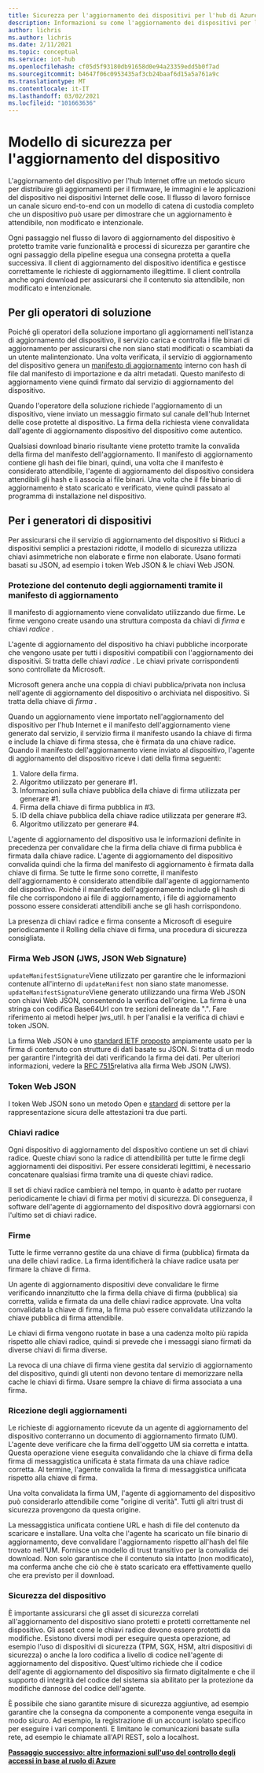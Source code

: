 ```yaml
---
title: Sicurezza per l'aggiornamento dei dispositivi per l'hub di Azure Microsoft Docs
description: Informazioni su come l'aggiornamento dei dispositivi per l'hub Internet garantisce che i dispositivi vengano aggiornati in modo sicuro.
author: lichris
ms.author: lichris
ms.date: 2/11/2021
ms.topic: conceptual
ms.service: iot-hub
ms.openlocfilehash: cf05d5f93180db91658d0e94a23359edd5b0f7ad
ms.sourcegitcommit: b4647f06c0953435af3cb24baaf6d15a5a761a9c
ms.translationtype: MT
ms.contentlocale: it-IT
ms.lasthandoff: 03/02/2021
ms.locfileid: "101663636"
---
```

# <a name="device-update-security-model"></a>Modello di sicurezza per l'aggiornamento del dispositivo

L'aggiornamento del dispositivo per l'hub Internet offre un metodo sicuro per distribuire gli aggiornamenti per il firmware, le immagini e le applicazioni del dispositivo nei dispositivi Internet delle cose. Il flusso di lavoro fornisce un canale sicuro end-to-end con un modello di catena di custodia completo che un dispositivo può usare per dimostrare che un aggiornamento è attendibile, non modificato e intenzionale.

Ogni passaggio nel flusso di lavoro di aggiornamento del dispositivo è protetto tramite varie funzionalità e processi di sicurezza per garantire che ogni passaggio della pipeline esegua una consegna protetta a quella successiva. Il client di aggiornamento del dispositivo identifica e gestisce correttamente le richieste di aggiornamento illegittime. Il client controlla anche ogni download per assicurarsi che il contenuto sia attendibile, non modificato e intenzionale.

## <a name="for-solution-operators"></a>Per gli operatori di soluzione

Poiché gli operatori della soluzione importano gli aggiornamenti nell'istanza di aggiornamento del dispositivo, il servizio carica e controlla i file binari di aggiornamento per assicurarsi che non siano stati modificati o scambiati da un utente malintenzionato. Una volta verificata, il servizio di aggiornamento del dispositivo genera un [manifesto di aggiornamento](./update-manifest.md) interno con hash di file dal manifesto di importazione e da altri metadati. Questo manifesto di aggiornamento viene quindi firmato dal servizio di aggiornamento del dispositivo.

Quando l'operatore della soluzione richiede l'aggiornamento di un dispositivo, viene inviato un messaggio firmato sul canale dell'hub Internet delle cose protette al dispositivo. La firma della richiesta viene convalidata dall'agente di aggiornamento dispositivo del dispositivo come autentico. 

Qualsiasi download binario risultante viene protetto tramite la convalida della firma del manifesto dell'aggiornamento. Il manifesto di aggiornamento contiene gli hash dei file binari, quindi, una volta che il manifesto è considerato attendibile, l'agente di aggiornamento del dispositivo considera attendibili gli hash e li associa ai file binari. Una volta che il file binario di aggiornamento è stato scaricato e verificato, viene quindi passato al programma di installazione nel dispositivo.

## <a name="for-device-builders"></a>Per i generatori di dispositivi

Per assicurarsi che il servizio di aggiornamento del dispositivo si Riduci a dispositivi semplici a prestazioni ridotte, il modello di sicurezza utilizza chiavi asimmetriche non elaborate e firme non elaborate. Usano formati basati su JSON, ad esempio i token Web JSON & le chiavi Web JSON.

### <a name="securing-update-content-via-the-update-manifest"></a>Protezione del contenuto degli aggiornamenti tramite il manifesto di aggiornamento

Il manifesto di aggiornamento viene convalidato utilizzando due firme. Le firme vengono create usando una struttura composta da chiavi di *firma* e chiavi *radice* .

L'agente di aggiornamento del dispositivo ha chiavi pubbliche incorporate che vengono usate per tutti i dispositivi compatibili con l'aggiornamento dei dispositivi. Si tratta delle chiavi *radice* . Le chiavi private corrispondenti sono controllate da Microsoft.

Microsoft genera anche una coppia di chiavi pubblica/privata non inclusa nell'agente di aggiornamento del dispositivo o archiviata nel dispositivo. Si tratta della chiave di *firma* .

Quando un aggiornamento viene importato nell'aggiornamento del dispositivo per l'hub Internet e il manifesto dell'aggiornamento viene generato dal servizio, il servizio firma il manifesto usando la chiave di firma e include la chiave di firma stessa, che è firmata da una chiave radice. Quando il manifesto dell'aggiornamento viene inviato al dispositivo, l'agente di aggiornamento del dispositivo riceve i dati della firma seguenti:

1. Valore della firma.
2. Algoritmo utilizzato per generare #1.
3. Informazioni sulla chiave pubblica della chiave di firma utilizzata per generare #1.
4. Firma della chiave di firma pubblica in #3.
5. ID della chiave pubblica della chiave radice utilizzata per generare #3.
6. Algoritmo utilizzato per generare #4.

L'agente di aggiornamento del dispositivo usa le informazioni definite in precedenza per convalidare che la firma della chiave di firma pubblica è firmata dalla chiave radice. L'agente di aggiornamento del dispositivo convalida quindi che la firma del manifesto di aggiornamento è firmata dalla chiave di firma. Se tutte le firme sono corrette, il manifesto dell'aggiornamento è considerato attendibile dall'agente di aggiornamento del dispositivo. Poiché il manifesto dell'aggiornamento include gli hash di file che corrispondono ai file di aggiornamento, i file di aggiornamento possono essere considerati attendibili anche se gli hash corrispondono.

La presenza di chiavi radice e firma consente a Microsoft di eseguire periodicamente il Rolling della chiave di firma, una procedura di sicurezza consigliata.

### <a name="json-web-signature-jws"></a>Firma Web JSON (JWS, JSON Web Signature)

`updateManifestSignature`Viene utilizzato per garantire che le informazioni contenute all'interno di `updateManifest` non siano state manomesse. `updateManifestSignature`Viene generato utilizzando una firma Web JSON con chiavi Web JSON, consentendo la verifica dell'origine. La firma è una stringa con codifica Base64Url con tre sezioni delineate da ".".  Fare riferimento ai metodi helper jws_util. h per l'analisi e la verifica di chiavi e token JSON.

La firma Web JSON è uno [standard IETF proposto](https://tools.ietf.org/html/rfc7515) ampiamente usato per la firma di contenuto con strutture di dati basate su JSON. Si tratta di un modo per garantire l'integrità dei dati verificando la firma dei dati. Per ulteriori informazioni, vedere la [RFC 7515](https://www.rfc-editor.org/info/rfc7515)relativa alla firma Web JSON (JWS).

### <a name="json-web-token"></a>Token Web JSON

I token Web JSON sono un metodo Open e [standard](https://tools.ietf.org/html/rfc7519) di settore per la rappresentazione sicura delle attestazioni tra due parti.

### <a name="root-keys"></a>Chiavi radice

Ogni dispositivo di aggiornamento del dispositivo contiene un set di chiavi radice. Queste chiavi sono la radice di attendibilità per tutte le firme degli aggiornamenti dei dispositivi. Per essere considerati legittimi, è necessario concatenare qualsiasi firma tramite una di queste chiavi radice.

Il set di chiavi radice cambierà nel tempo, in quanto è adatto per ruotare periodicamente le chiavi di firma per motivi di sicurezza. Di conseguenza, il software dell'agente di aggiornamento del dispositivo dovrà aggiornarsi con l'ultimo set di chiavi radice. 

### <a name="signatures"></a>Firme

Tutte le firme verranno gestite da una chiave di firma (pubblica) firmata da una delle chiavi radice. La firma identificherà la chiave radice usata per firmare la chiave di firma. 

Un agente di aggiornamento dispositivi deve convalidare le firme verificando innanzitutto che la firma della chiave di firma (pubblica) sia corretta, valida e firmata da una delle chiavi radice approvate. Una volta convalidata la chiave di firma, la firma può essere convalidata utilizzando la chiave pubblica di firma attendibile.

Le chiavi di firma vengono ruotate in base a una cadenza molto più rapida rispetto alle chiavi radice, quindi si prevede che i messaggi siano firmati da diverse chiavi di firma diverse. 

La revoca di una chiave di firma viene gestita dal servizio di aggiornamento del dispositivo, quindi gli utenti non devono tentare di memorizzare nella cache le chiavi di firma. Usare sempre la chiave di firma associata a una firma.

### <a name="receiving-updates"></a>Ricezione degli aggiornamenti

Le richieste di aggiornamento ricevute da un agente di aggiornamento del dispositivo conterranno un documento di aggiornamento firmato (UM). L'agente deve verificare che la firma dell'oggetto UM sia corretta e intatta. Questa operazione viene eseguita convalidando che la chiave di firma della firma di messaggistica unificata è stata firmata da una chiave radice corretta. Al termine, l'agente convalida la firma di messaggistica unificata rispetto alla chiave di firma.

Una volta convalidata la firma UM, l'agente di aggiornamento del dispositivo può considerarlo attendibile come "origine di verità". Tutti gli altri trust di sicurezza provengono da questa origine. 

La messaggistica unificata contiene URL e hash di file del contenuto da scaricare e installare. Una volta che l'agente ha scaricato un file binario di aggiornamento, deve convalidare l'aggiornamento rispetto all'hash del file trovato nell'UM. Fornisce un modello di trust transitivo per la convalida dei download. Non solo garantisce che il contenuto sia intatto (non modificato), ma conferma anche che ciò che è stato scaricato era effettivamente quello che era previsto per il download. 

### <a name="securing-the-device"></a>Sicurezza del dispositivo

È importante assicurarsi che gli asset di sicurezza correlati all'aggiornamento del dispositivo siano protetti e protetti correttamente nel dispositivo. Gli asset come le chiavi radice devono essere protetti da modifiche. Esistono diversi modi per eseguire questa operazione, ad esempio l'uso di dispositivi di sicurezza (TPM, SGX, HSM, altri dispositivi di sicurezza) o anche la loro codifica a livello di codice nell'agente di aggiornamento del dispositivo. Quest'ultimo richiede che il codice dell'agente di aggiornamento del dispositivo sia firmato digitalmente e che il supporto di integrità del codice del sistema sia abilitato per la protezione da modifiche dannose del codice dell'agente.

È possibile che siano garantite misure di sicurezza aggiuntive, ad esempio garantire che la consegna da componente a componente venga eseguita in modo sicuro. Ad esempio, la registrazione di un account isolato specifico per eseguire i vari componenti. E limitano le comunicazioni basate sulla rete, ad esempio le chiamate all'API REST, solo a localhost.

**[Passaggio successivo: altre informazioni sull'uso del controllo degli accessi in base al ruolo di Azure](.\device-update-control-access.md)**